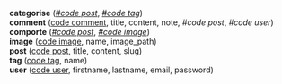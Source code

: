 **categorise** (<ins>_#code post_</ins>, <ins>_#code tag_</ins>)<br>
**comment** (<ins>code comment</ins>, title, content, note, _#code post_, _#code user_)<br>
**comporte** (<ins>_#code post_</ins>, <ins>_#code image_</ins>)<br>
**image** (<ins>code image</ins>, name, image_path)<br>
**post** (<ins>code post</ins>, title, content, slug)<br>
**tag** (<ins>code tag</ins>, name)<br>
**user** (<ins>code user</ins>, firstname, lastname, email, password)